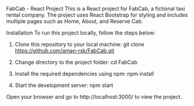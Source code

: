 FabCab - React Project
This is a React project for FabCab, a fictional taxi rental company. The project uses React Bootstrap for styling and includes multiple pages such as Home, About, and Reserve Cab.

Installation
To run this project locally, follow the steps below:

1. Clone this repository to your local machine:
   git clone https://github.com/aman-rsk/FabCab.git

2. Change directory to the project folder:
   cd FabCab

3. Install the required dependencies using npm:
   npm install

4. Start the development server:
   npm start

Open your browser and go to http://localhost:3000/ to view the project.

